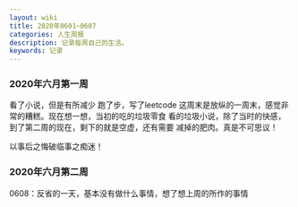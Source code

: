 ```yaml
---
layout: wiki
title: 2020年0601~0607
categories: 人生周报
description: 记录每周自己的生活。
keywords: 记录
---
```


### 2020年六月第一周
看了小说，但是有所减少
跑了步，写了leetcode
这周末是放纵的一周末，感觉非常的糟糕。现在想一想，当初的吃的垃圾零食
看的垃圾小说，除了当时的快感，到了第二周的现在，剩下的就是空虚，还有需要
减掉的肥肉。真是不可思议！

以事后之悔破临事之痴迷！

### 2020年六月第二周
0608：反省的一天，基本没有做什么事情，想了想上周的所作的事情

